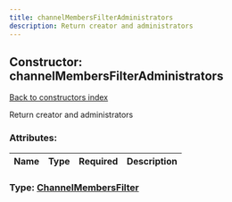```yaml
---
title: channelMembersFilterAdministrators
description: Return creator and administrators
---
```

## Constructor: channelMembersFilterAdministrators  
[Back to constructors index](index.md)



Return creator and administrators

### Attributes:

| Name     |    Type       | Required | Description |
|----------|---------------|----------|-------------|



### Type: [ChannelMembersFilter](../types/ChannelMembersFilter.md)


